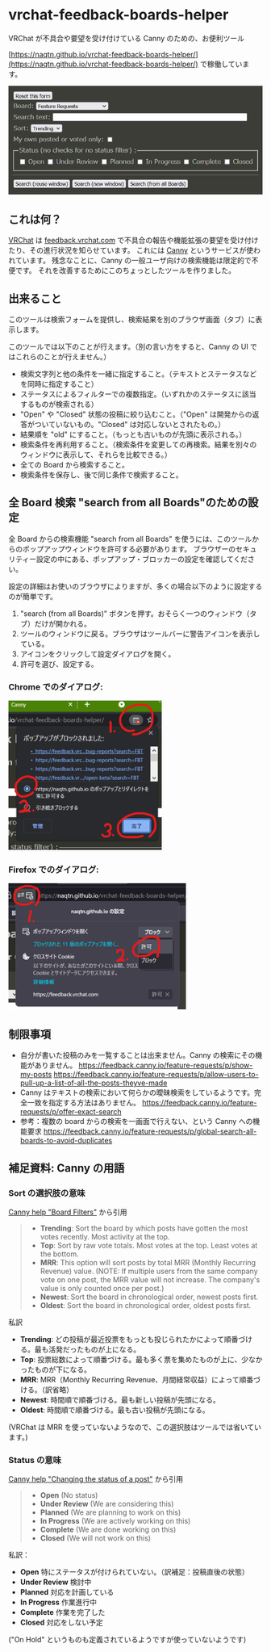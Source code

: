 # vrchat-feedback-boards-helper

VRChat が不具合や要望を受け付けている Canny のための、お便利ツール

[https://naqtn.github.io/vrchat-feedback-boards-helper/](https://naqtn.github.io/vrchat-feedback-boards-helper/) で稼働しています。

![screenshot of VRChat feedback boards helper](img/search-form.png)


## これは何？

[VRChat](https://hello.vrchat.com) は  [feedback.vrchat.com](https://feedback.vrchat.com/)
で不具合の報告や機能拡張の要望を受け付けたり、その進行状況を知らせています。
これには [Canny](https://canny.io/ "Canny: Customer Feedback Management Tool") というサービスが使われています。
残念なことに、Canny の一般ユーザ向けの検索機能は限定的で不便です。
それを改善するためにこのちょっとしたツールを作りました。


## 出来ること

このツールは検索フォームを提供し、検索結果を別のブラウザ画面（タブ）に表示します。

このツールでは以下のことが行えます。（別の言い方をすると、Canny の UI ではこれらのことが行えません。）

- 検索文字列と他の条件を一緒に指定すること。（テキストとステータスなどを同時に指定すること）
- ステータスによるフィルターでの複数指定。（いずれかのステータスに該当するものが検索される）
- "Open" や "Closed" 状態の投稿に絞り込むこと。（"Open" は開発からの返答がついていないもの。"Closed" は対応しないとされたもの。）
- 結果順を "old" にすること。（もっとも古いものが先頭に表示される。）
- 検索条件を再利用すること。（検索条件を変更しての再検索。結果を別々のウィンドウに表示して、それらを比較できる。）
- 全ての Board から検索すること。
- 検索条件を保存し、後で同じ条件で検索すること。


## 全 Board 検索 "search from all Boards"のための設定

全 Board からの検索機能 "search from all Boards" を使うには、このツールからのポップアップウィンドウを許可する必要があります。
ブラウザーのセキュリティー設定の中にある、ポップアップ・ブロッカーの設定を確認してください。

設定の詳細はお使いのブラウザによりますが、多くの場合以下のように設定するのが簡単です。

1. "search (from all Boards)" ボタンを押す。おそらく一つのウィンドウ（タブ）だけが開かれる。
2. ツールのウィンドウに戻る。ブラウザはツールバーに警告アイコンを表示している。
3. アイコンをクリックして設定ダイアログを開く。
4. 許可を選び、設定する。

### Chrome でのダイアログ:
![popup blocking configuration dialog of Chrome](img/chrome-popup-ja-noted-70pc.png)

### Firefox でのダイアログ:
![popup blocking configuration dialog of Firefox](img/firefox-popup-ja-noted-70pc.png)


## 制限事項

- 自分が書いた投稿のみを一覧することは出来ません。Canny の検索にその機能がありません。 https://feedback.canny.io/feature-requests/p/show-my-posts https://feedback.canny.io/feature-requests/p/allow-users-to-pull-up-a-list-of-all-the-posts-theyve-made
- Canny はテキストの検索において何らかの曖昧検索をしているようです。完全一致を指定する方法はありません。 https://feedback.canny.io/feature-requests/p/offer-exact-search
- 参考：複数の board からの検索を一画面で行えない、という Canny への機能要求  https://feedback.canny.io/feature-requests/p/global-search-all-boards-to-avoid-duplicates


## 補足資料: Canny の用語

### Sort の選択肢の意味

[Canny help "Board Filters"](https://help.canny.io/en/articles/3827588-board-filters) から引用

> - **Trending**: Sort the board by which posts have gotten the most votes recently. Most activity at the top.
> - **Top**: Sort by raw vote totals. Most votes at the top. Least votes at the bottom.
> - **MRR**: This option will sort posts by total MRR (Monthly Recurring Revenue) value. (NOTE: If multiple users from the same company vote on one post, the MRR value will not increase. The company's value is only counted once per post.) 
> - **Newest**: Sort the board in chronological order, newest posts first.
> - **Oldest**: Sort the board in chronological order, oldest posts first.

私訳

- **Trending**: どの投稿が最近投票をもっとも投じられたかによって順番づける。最も活発だったものが上になる。
- **Top**: 投票総数によって順番づける。最も多く票を集めたものが上に、少なかったものが下になる。
- **MRR**: MRR（Monthly Recurring Revenue、月間経常収益）によって順番づける。（訳省略）
- **Newest**: 時間順で順番づける。最も新しい投稿が先頭になる。
- **Oldest**: 時間順で順番づける。最も古い投稿が先頭になる。

(VRChat は MRR を使っていないようなので、この選択肢はツールでは省いています。)


### Status の意味

[Canny help "Changing the status of a post"](https://help.canny.io/en/articles/673583-changing-the-status-of-a-post) から引用

> - **Open** (No status)
> - **Under Review** (We are considering this)
> - **Planned** (We are planning to work on this)
> - **In Progress** (We are actively working on this)
> - **Complete** (We are done working on this)
> - **Closed** (We will not work on this)

私訳：

- **Open** 特にステータスが付けられていない。（訳補足：投稿直後の状態）
- **Under Review** 検討中
- **Planned** 対応を計画している
- **In Progress** 作業進行中
- **Complete** 作業を完了した
- **Closed** 対応をしない予定

("On Hold" というものも定義されているようですが使っていないようです)
